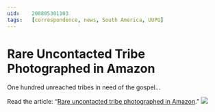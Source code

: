 ```yaml
---
uid:	200805301103
tags:	[correspondence, news, South America, UUPG]
---
```

  
# Rare Uncontacted Tribe Photographed in Amazon

One hundred unreached tribes in need of the gospel…

Read the article: “[Rare uncontacted tribe photographed in Amazon](http://www.reuters.com/article/scienceNews/idUSN2938303320080529 "REUTERS/Gleison Miranda-FUNAI/Handout").”
![](https://cmhelmer.com/media/200805301103_1.jpg)
